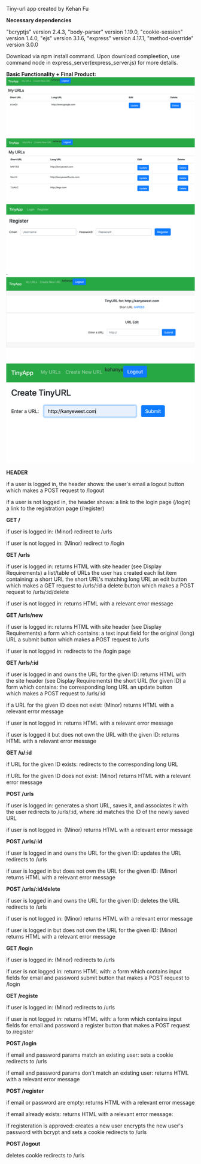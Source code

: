 Tiny-url app created by Kehan Fu

**Necessary dependencies**

"bcryptjs" version 2.4.3,
"body-parser" version 1.19.0,
"cookie-session" version 1.4.0,
"ejs" version 3.1.6,
"express" version 4.17.1,
"method-override" version 3.0.0

Download via npm install command. Upon download compleetion, use command node in express_server(express_server.js) for more details. 

**Basic Functionality + Final Product:**
!["Screenshot of URLs page"](https://github.com/KehanYe/tinyapp/blob/master/docs/urls-page-loggedIn.png)
!["Screenshot of URLs page with several URLs"](https://github.com/KehanYe/tinyapp/blob/master/docs/user-URLs.png)
!["Screenshot of Register page"](https://github.com/KehanYe/tinyapp/blob/master/docs/register-page.png)
!["Screenshot of URLs update page"](https://github.com/KehanYe/tinyapp/blob/master/docs/edit-URL.png)
!["Screenshot of create new URLs page"](https://github.com/KehanYe/tinyapp/blob/master/docs/create-newURL.png)

**HEADER**

if a user is logged in, the header shows:
  the user's email
  a logout button which makes a POST request to /logout

if a user is not logged in, the header shows:
  a link to the login page (/login)
  a link to the registration page (/register)

**GET /**

if user is logged in:
  (Minor) redirect to /urls

if user is not logged in:
  (Minor) redirect to /login

**GET /urls**

if user is logged in:
  returns HTML with site header (see Display Requirements) a list/table of URLs the user has created
  each list item containing: 
  a short URL the short URL's  matching long URL an edit button which makes a GET request to /urls/:id a delete button which makes a POST request to 
  /urls/:id/delete 

if user is not logged in:
  returns HTML with a relevant error message

**GET /urls/new**

if user is logged in:
  returns HTML with site header (see Display Requirements) a form which contains: a text input field for the original (long) URL a submit button which makes a POST 
  request to /urls

if user is not logged in:
  redirects to the /login page

**GET /urls/:id**

if user is logged in and owns the URL for the given ID:
  returns HTML with the site header (see Display Requirements) the short URL (for given ID) a form which contains: the corresponding long URL an update button   
  which makes a POST request to /urls/:id

if a URL for the given ID does not exist:
  (Minor) returns HTML with a relevant error message

if user is not logged in:
  returns HTML with a relevant error message

if user is logged it but does not own the URL with the given ID:
  returns HTML with a relevant error message

**GET /u/:id**

if URL for the given ID exists:
  redirects to the corresponding long URL

if URL for the given ID does not exist:
  (Minor) returns HTML with a relevant error message

**POST /urls**

if user is logged in:
  generates a short URL, saves it, and associates it with the user redirects to /urls/:id, where :id matches the ID of the newly saved URL

if user is not logged in:
  (Minor) returns HTML with a relevant error message

**POST /urls/:id**

if user is logged in and owns the URL for the given ID:
  updates the URL redirects to /urls

if user is logged in but does not own the URL for the given ID:
  (Minor) returns HTML with a relevant error message

**POST /urls/:id/delete**

if user is logged in and owns the URL for the given ID:
  deletes the URL redirects to /urls

if user is not logged in:
  (Minor) returns HTML with a relevant error message

if user is logged in but does not own the URL for the given ID:
  (Minor) returns HTML with a relevant error message

**GET /login**

if user is logged in:
  (Minor) redirects to /urls

if user is not logged in:
  returns HTML with: a form which contains input fields for email and password submit button that makes a POST request to /login

**GET /registe**

if user is logged in:
  (Minor) redirects to /urls

if user is not logged in:
  returns HTML with: a form which contains input fields for email and password a register button that makes a POST request to /register

**POST /login**

if email and password params match an existing user:
  sets a cookie redirects to /urls

if email and password params don't match an existing user:
  returns HTML with a relevant error message

**POST /register**

if email or password are empty:
  returns HTML with a relevant error message

if email already exists:
  returns HTML with a relevant error message:

if registeration is approved:
  creates a new user encrypts the new user's password with bcrypt and sets a cookie redirects to /urls

**POST /logout**

  deletes cookie redirects to /urls
